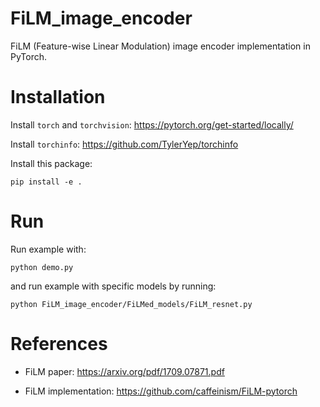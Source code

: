 # FiLM_image_encoder

FiLM (Feature-wise Linear Modulation) image encoder implementation in PyTorch.

# Installation

Install `torch` and `torchvision`: https://pytorch.org/get-started/locally/

Install `torchinfo`: https://github.com/TylerYep/torchinfo

Install this package:

```
pip install -e .
```

# Run

Run example with:

```
python demo.py
```

and run example with specific models by running:

```
python FiLM_image_encoder/FiLMed_models/FiLM_resnet.py
```

# References

* FiLM paper: https://arxiv.org/pdf/1709.07871.pdf

* FiLM implementation: https://github.com/caffeinism/FiLM-pytorch
